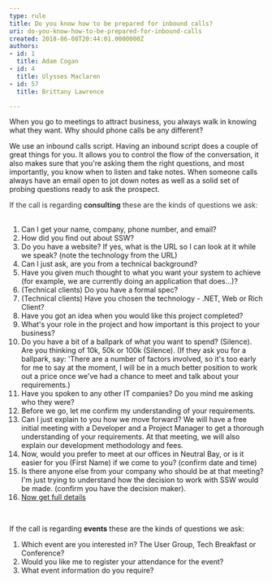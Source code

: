 ```yaml
---
type: rule
title: Do you know how to be prepared for inbound calls?
uri: do-you-know-how-to-be-prepared-for-inbound-calls
created: 2018-06-08T20:44:01.0000000Z
authors:
- id: 1
  title: Adam Cogan
- id: 4
  title: Ulysses Maclaren
- id: 57
  title: Brittany Lawrence

---
```




<span class='intro'> <p>When you go to meetings to attract business, you always walk in knowing what they want. Why should phone calls be any different?</p><p>We use an inbound calls script. Having an inbound script does a couple of great things for you. It allows you to control the flow of the conversation, it also makes sure that you're asking them the right questions, and most importantly, you know when to listen and take notes. When someone calls​ always have an email open to jot down notes as well as a solid set of probing questions ready to ask the prospect.​<br></p> </span>

<div><font color="#333333">If the call is regarding&#160;<b>consulting</b>&#160;these are the kinds of questions we ask&#58;&#160;<br><br></font></div><ol><li>Can I get your name, company, phone number, and email?</li><li>How did you find out about SSW?</li><li>Do you have a website? If yes, what is the URL so I can look at it while we speak? (note the technology from the URL)</li><li>Can I just ask, are you from a technical background?</li><li>Have you given much thought to what you want your system to achieve (for example, we are currently doing an application that does...)?</li><li>(Technical clients) Do you have a formal spec?</li><li>(Technical clients) Have you chosen the technology - .NET, Web or Rich Client?</li><li>Have you got an idea when you would like this project completed?</li><li>What's your role in the project and how important is this project to your business?</li><li>Do you have a bit of a ballpark of what you want to spend? (Silence). Are you thinking of 10k, 50k or 100k (Silence). (If they ask you for a ballpark, say&#58; 'There are a number of factors involved, so it's too early for me to say at the moment, I will be in a much better position to work out a price once we've had a chance to meet and talk about your requirements.)</li><li>Have you spoken to any other IT companies? Do you mind me asking who they were?</li><li>Before we go, let me confirm my understanding of your requirements.</li><li>Can I just explain to you how we move forward? We will have a free initial meeting with a Developer and a Project Manager to get a thorough understanding of your requirements. At that meeting, we will also explain our development methodology and fees.</li><li>Now, would you prefer to meet at our offices in Neutral Bay, or is it easier for you (First Name) if we come to you? (confirm date and time)</li><li>Is there anyone else from your company who should be at that meeting? I'm just trying to understand how the decision to work with SSW would be made. (confirm you have the decision maker).</li><li><a href="/_layouts/15/FIXUPREDIRECT.ASPX?WebId=3dfc0e07-e23a-4cbb-aac2-e778b71166a2&amp;TermSetId=07da3ddf-0924-4cd2-a6d4-a4809ae20160&amp;TermId=24d2e60d-a54e-4ac6-876e-b2b8aecfd46e">Now get full details</a><br></li></ol><div><font color="#333333"><br></font></div><p>If the call is regarding <b>events</b> these are the kinds of questions we ask&#58;</p><ol><li>Which event are you interested in? The User Group, Tech Breakfast or Conference?</li><li>Would you like me to register your attendance for the event?</li><li>What event information do you require?<br><br></li></ol>


